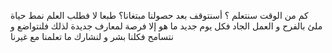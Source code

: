 كم من الوقت سنتعلم ؟ أسنتوقف بعد حصولنا مبتغانا؟
طبعا لا 
فطلب العلم نمط حياة ملئ بالفرح و العمل الجاد
فكل يوم جديد ما هو إلا فرصة لمعارف جديدة
لذلك فلنتواضع و نتسامح فكلنا بشر و لنشارك ما تعلمنا مع غيرنا
